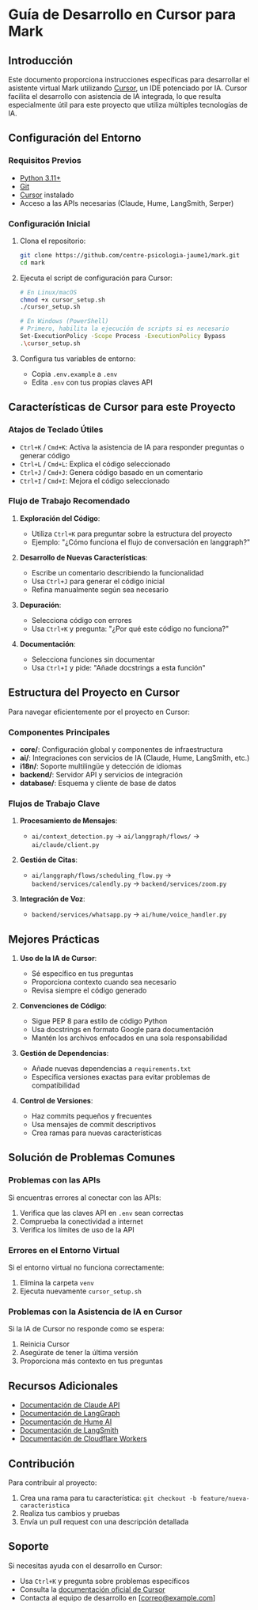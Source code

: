# Guía de Desarrollo en Cursor para Mark

## Introducción

Este documento proporciona instrucciones específicas para desarrollar el asistente virtual Mark utilizando [Cursor](https://cursor.sh/), un IDE potenciado por IA. Cursor facilita el desarrollo con asistencia de IA integrada, lo que resulta especialmente útil para este proyecto que utiliza múltiples tecnologías de IA.

## Configuración del Entorno

### Requisitos Previos

- [Python 3.11+](https://www.python.org/downloads/)
- [Git](https://git-scm.com/downloads)
- [Cursor](https://cursor.sh/) instalado
- Acceso a las APIs necesarias (Claude, Hume, LangSmith, Serper)

### Configuración Inicial

1. Clona el repositorio:
   ```bash
   git clone https://github.com/centre-psicologia-jaume1/mark.git
   cd mark
   ```

2. Ejecuta el script de configuración para Cursor:
   ```bash
   # En Linux/macOS
   chmod +x cursor_setup.sh
   ./cursor_setup.sh
   
   # En Windows (PowerShell)
   # Primero, habilita la ejecución de scripts si es necesario
   Set-ExecutionPolicy -Scope Process -ExecutionPolicy Bypass
   .\cursor_setup.sh
   ```

3. Configura tus variables de entorno:
   - Copia `.env.example` a `.env`
   - Edita `.env` con tus propias claves API

## Características de Cursor para este Proyecto

### Atajos de Teclado Útiles

- `Ctrl+K` / `Cmd+K`: Activa la asistencia de IA para responder preguntas o generar código
- `Ctrl+L` / `Cmd+L`: Explica el código seleccionado
- `Ctrl+J` / `Cmd+J`: Genera código basado en un comentario
- `Ctrl+I` / `Cmd+I`: Mejora el código seleccionado

### Flujo de Trabajo Recomendado

1. **Exploración del Código**:
   - Utiliza `Ctrl+K` para preguntar sobre la estructura del proyecto
   - Ejemplo: "¿Cómo funciona el flujo de conversación en langgraph?"

2. **Desarrollo de Nuevas Características**:
   - Escribe un comentario describiendo la funcionalidad
   - Usa `Ctrl+J` para generar el código inicial
   - Refina manualmente según sea necesario

3. **Depuración**:
   - Selecciona código con errores
   - Usa `Ctrl+K` y pregunta: "¿Por qué este código no funciona?"

4. **Documentación**:
   - Selecciona funciones sin documentar
   - Usa `Ctrl+I` y pide: "Añade docstrings a esta función"

## Estructura del Proyecto en Cursor

Para navegar eficientemente por el proyecto en Cursor:

### Componentes Principales

- **core/**: Configuración global y componentes de infraestructura
- **ai/**: Integraciones con servicios de IA (Claude, Hume, LangSmith, etc.)
- **i18n/**: Soporte multilingüe y detección de idiomas
- **backend/**: Servidor API y servicios de integración
- **database/**: Esquema y cliente de base de datos

### Flujos de Trabajo Clave

1. **Procesamiento de Mensajes**:
   - `ai/context_detection.py` → `ai/langgraph/flows/` → `ai/claude/client.py`

2. **Gestión de Citas**:
   - `ai/langgraph/flows/scheduling_flow.py` → `backend/services/calendly.py` → `backend/services/zoom.py`

3. **Integración de Voz**:
   - `backend/services/whatsapp.py` → `ai/hume/voice_handler.py`

## Mejores Prácticas

1. **Uso de la IA de Cursor**:
   - Sé específico en tus preguntas
   - Proporciona contexto cuando sea necesario
   - Revisa siempre el código generado

2. **Convenciones de Código**:
   - Sigue PEP 8 para estilo de código Python
   - Usa docstrings en formato Google para documentación
   - Mantén los archivos enfocados en una sola responsabilidad

3. **Gestión de Dependencias**:
   - Añade nuevas dependencias a `requirements.txt`
   - Especifica versiones exactas para evitar problemas de compatibilidad

4. **Control de Versiones**:
   - Haz commits pequeños y frecuentes
   - Usa mensajes de commit descriptivos
   - Crea ramas para nuevas características

## Solución de Problemas Comunes

### Problemas con las APIs

Si encuentras errores al conectar con las APIs:
1. Verifica que las claves API en `.env` sean correctas
2. Comprueba la conectividad a internet
3. Verifica los límites de uso de la API

### Errores en el Entorno Virtual

Si el entorno virtual no funciona correctamente:
1. Elimina la carpeta `venv`
2. Ejecuta nuevamente `cursor_setup.sh`

### Problemas con la Asistencia de IA en Cursor

Si la IA de Cursor no responde como se espera:
1. Reinicia Cursor
2. Asegúrate de tener la última versión
3. Proporciona más contexto en tus preguntas

## Recursos Adicionales

- [Documentación de Claude API](https://docs.anthropic.com/claude/reference/getting-started-with-the-api)
- [Documentación de LangGraph](https://langchain-ai.github.io/langgraph/)
- [Documentación de Hume AI](https://dev.hume.ai/docs)
- [Documentación de LangSmith](https://docs.smith.langchain.com/)
- [Documentación de Cloudflare Workers](https://developers.cloudflare.com/workers/)

## Contribución

Para contribuir al proyecto:
1. Crea una rama para tu característica: `git checkout -b feature/nueva-caracteristica`
2. Realiza tus cambios y pruebas
3. Envía un pull request con una descripción detallada

## Soporte

Si necesitas ayuda con el desarrollo en Cursor:
- Usa `Ctrl+K` y pregunta sobre problemas específicos
- Consulta la [documentación oficial de Cursor](https://cursor.sh/docs)
- Contacta al equipo de desarrollo en [correo@example.com] 